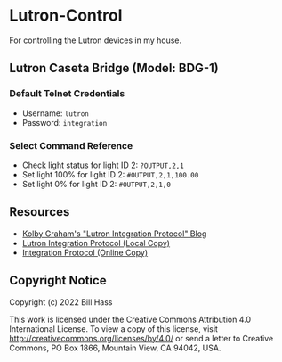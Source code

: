 # Lutron-Control

For controlling the Lutron devices in my house.

## Lutron Caseta Bridge (Model: BDG-1)

### Default Telnet Credentials

- Username: `lutron`
- Password: `integration`

### Select Command Reference

- Check light status for light ID 2: `?OUTPUT,2,1`
- Set light 100% for light ID 2: `#OUTPUT,2,1,100.00`
- Set light 0% for light ID 2: `#OUTPUT,2,1,0`

## Resources
- [Kolby Graham's "Lutron Integration Protocol" Blog](docs/Lutron%20Integration%20Protocol%20–%20Kolby%20Graham.net.htm)
- [Lutron Integration Protocol (Local Copy)](docs/Lutron-040249.pdf)
- [Integration Protocol (Online Copy)](https://www.lutron.com/TechnicalDocumentLibrary/040249.pdf)

## Copyright Notice

Copyright (c) 2022 Bill Hass

This work is licensed under the Creative Commons Attribution 4.0 International License.
To view a copy of this license, visit http://creativecommons.org/licenses/by/4.0/ or
send a letter to Creative Commons, PO Box 1866, Mountain View, CA 94042, USA.
